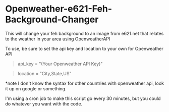 # Openweather-e621-Feh-Background-Changer
This will change your feh background to an image from e621.net that relates to the weather in your area using OpenweatherAPI

To use, be sure to set the api key and location to your own for Openweather API

> api_key = "(Your Openweather API Key)"

> location = "City,State,US"

*note I don't know the syntax for other countries with openweather api, look it up on google or something.

I'm using a cron job to make this script go every 30 minutes, but you could do whatever you want with the code.
